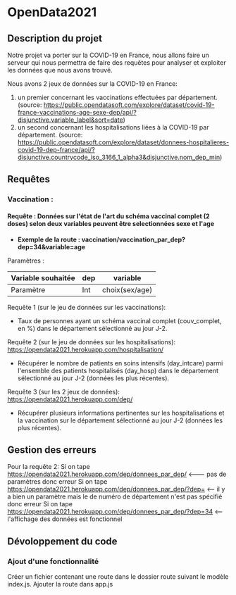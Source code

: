 # OpenData2021

## Description du projet 
Notre projet va porter sur la COVID-19 en France, nous allons faire un serveur qui nous permettra de faire des requêtes pour analyser et exploiter les données que nous avons trouvé.

Nous avons 2 jeux de données sur la COVID-19 en France:
1. un premier concernant les vaccinations effectuées par département. (source: https://public.opendatasoft.com/explore/dataset/covid-19-france-vaccinations-age-sexe-dep/api/?disjunctive.variable_label&sort=date)
2. un second concernant les hospitalisations liées à la COVID-19 par département. (source: https://public.opendatasoft.com/explore/dataset/donnees-hospitalieres-covid-19-dep-france/api/?disjunctive.countrycode_iso_3166_1_alpha3&disjunctive.nom_dep_min)

## Requêtes

### Vaccination :

#### Requête : Données sur l'état de l'art du schéma vaccinal complet (2 doses) selon deux variables peuvent être selectionnées sexe et l'age

- **Exemple de la route : vaccination/vaccination_par_dep?dep=34&variable=age**

Paramètres : 

| Variable souhaitée | dep | variable  |
| ------- | --- | --- |
| Paramètre | Int | choix(sex/age) |




Requête 1 (sur le jeu de données sur les vaccinations):
- Taux de personnes ayant un schéma vaccinal complet (couv_complet, en %) dans le département sélectionné au jour J-2.

Requête 2 (sur le jeu de données sur les hospitalisations): https://opendata2021.herokuapp.com/hospitalisation/
- Récupérer le nombre de patients en soins intensifs (day_intcare) parmi l'ensemble des patients hospitalisés (day_hosp) dans le département sélectionné au jour J-2 (données les plus récentes).

Requête 3 (sur les 2 jeux de données): https://opendata2021.herokuapp.com/dep/
- Récupérer plusieurs informations pertinentes sur les hospitalisations et la vaccination sur le département sélectionné au jour J-2 (données les plus récentes).

## Gestion des erreurs
Pour la requête 2: 
Si on tape https://opendata2021.herokuapp.com/dep/donnees_par_dep/ <--- pas de paramètres donc erreur
Si on tape https://opendata2021.herokuapp.com/dep/donnees_par_dep/?dep=  <-- il y a bien un paramètre mais le de numéro de département n'est pas spécifié donc erreur
Si on tape https://opendata2021.herokuapp.com/dep/donnees_par_dep/?dep=34 <-- l'affichage des données est fonctionnel
## Dévoloppement du code
### Ajout d'une fonctionnalité
Créer un fichier contenant une route dans le dossier route suivant le modèle index.js.
Ajouter la route dans app.js
